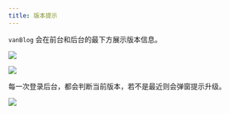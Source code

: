 ```yaml
---
title: 版本提示
---
```


`vanBlog` 会在前台和后台的最下方展示版本信息。

![](https://pic.mereith.com/img/720d4503f7ca23cfb035061d0927b088.clipboard-2022-08-16.png)

![](https://pic.mereith.com/img/0f97b214de4965f69db68b935d993f07.clipboard-2022-08-16.png)

每一次登录后台，都会判断当前版本，若不是最近则会弹窗提示升级。

![](https://www.mereith.com/static/img/cdc82953e9f11f7880922f99d8ac2a13.clipboard-2022-09-08.png)